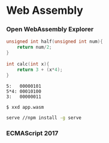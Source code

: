 # Web Assembly

### Open WebAssembly Explorer

```c
unsigned int half(unsigned int num){
    return num/2;
}
  
int calc(int x){
    return 3 + (x*4);
}
```

```
5:   00000101
5*4: 00010100
3:   00000011
```

```bash
$ xxd app.wasm
```

```bash
serve //npm install -g serve
```

### ECMAScript 2017